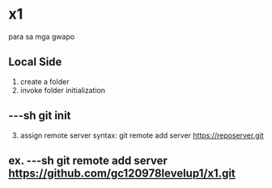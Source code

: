 # x1
para sa mga gwapo

## Local Side
1. create a folder
2. invoke folder initialization 

---sh
git init
---

3. assign remote server
syntax:
git remote add server <https://reposerver.git>

ex.
---sh
git remote add server https://github.com/gc120978levelup1/x1.git 
---